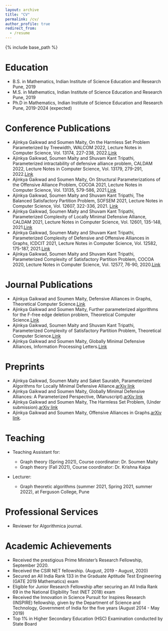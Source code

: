 ```yaml
---
layout: archive
title: "CV"
permalink: /cv/
author_profile: true
redirect_from:
  - /resume
---
```


{% include base_path %}

Education
======
* B.S. in Mathematics, Indian Institute of Science Education and Research Pune, 2019
* M.S. in Mathematics, Indian Institute of Science Education and Research Pune, 2019
* Ph.D in Mathematics, Indian Institute of Science Education and Research Pune, 2019-2024 (expected)

Conference Publications
==

* Ajinkya Gaikwad and Soumen Maity, On the Harmless Set Problem Parameterized by Treewidth, WALCOM 2022, Lecture Notes in Computer Science, Vol. 13174,  227-238, 2022.[Link](https://link.springer.com/chapter/10.1007/978-3-030-96731-4_19)
* Ajinkya Gaikwad, Soumen Maity and Shuvam Kant Tripathi, Parameterized intractability of defensive alliance problem, CALDAM 2022, Lecture Notes in Computer Science, Vol. 13179, 279-291, 2022.[Link](https://link.springer.com/chapter/10.1007/978-3-030-95018-7_22)
* Ajinkya Gaikwad and Soumen Maity, On Structural Parameterizations of the Offensive Alliance Problem, COCOA 2021, Lecture Notes in Computer Science, Vol. 13135, 579-586, 2021.[Link](https://link.springer.com/chapter/10.1007/978-3-030-92681-6_45)
* Ajinkya Gaikwad, Soumen Maity and Shuvam Kant Tripathi, The Balanced Satisfactory Partition Problem, SOFSEM 2021, Lecture Notes in Computer Science, Vol. 12607, 322-336, 2021. [Link](https://link.springer.com/chapter/10.1007/978-3-030-67731-2_23)
* Ajinkya Gaikwad, Soumen Maity and Shuvam Kant Tripathi, Parameterized Complexity of Locally Minimal Defensive Alliance, CALDAM 2021, Lecture Notes in Computer Science, Vol. 12601, 135-148, 2021.[Link](https://link.springer.com/chapter/10.1007/978-3-030-67899-9_11)
* Ajinkya Gaikwad, Soumen Maity and Shuvam Kant Tripathi, Parameterized Complexity of Defensive and Offensive Alliances in Graphs, ICDCIT 2021, Lecture Notes in Computer Science, Vol. 12582, 175-187, 2021.[Link](https://link.springer.com/chapter/10.1007/978-3-030-65621-8_11)
* Ajinkya Gaikwad, Soumen Maity and Shuvam Kant Tripathi, Parameterized Complexity of Satisfactory Partition Problem, COCOA 2020, Lecture Notes in Computer Science, Vol. 12577, 76-90, 2020.[Link](https://link.springer.com/chapter/10.1007/978-3-030-64843-5_6)

Journal Publications
==
* Ajinkya Gaikwad and Soumen Maity, Defensive Alliances in Graphs, Theoretical Computer Science.[Link](https://www.sciencedirect.com/science/article/pii/S0304397522003917?utm_campaign=STMJ_AUTH_SERV_PUBLISHED&utm_medium=email&utm_acid=124673919&SIS_ID=&dgcid=STMJ_AUTH_SERV_PUBLISHED&CMX_ID=&utm_in=DM267652&utm_source=AC_)
* Ajinkya Gaikwad and Soumen Maity, Further parameterized algorithms for the F-free edge deletion problem, Theoretical Computer Science.[Link](https://www.sciencedirect.com/science/article/pii/S0304397522005205?via%3Dihub)
* Ajinkya Gaikwad, Soumen Maity and Shuvam Kant Tripathi, Parameterized Complexity of Satisfactory Partition Problem, Theoretical Computer Science.[Link](https://www.sciencedirect.com/science/article/pii/S0304397522000391)
* Ajinkya Gaikwad and Soumen Maity, Globally Minimal Defensive Alliances, Information Processing Letters.[Link](https://www.sciencedirect.com/science/article/abs/pii/S0020019022000102)

Preprints
==
* Ajinkya Gaikwad, Soumen Maity and Saket Saurabh, Parameterized Algorithms for Locally Minimal Defensive Alliance.[arXiv link](https://arxiv.org/abs/2208.03491)
* Ajinkya Gaikwad and Soumen Maity, Globally Minimal Defensive Alliances: A Parameterized Perspective, (Manuscript).[arXiv link](https://arxiv.org/abs/2202.02010)
* Ajinkya Gaikwad and Soumen Maity, The Harmless Set Problem, (Under submission).[arXiv link](https://arxiv.org/abs/2111.06267)
* Ajinkya Gaikwad and Soumen Maity, Offensive Alliances in Graphs.[arXiv link](https://arxiv.org/abs/2208.02992).


Teaching
======
* Teaching Assistant for:
  * Graph theory (Spring 2021), Course coordinator: Dr. Soumen Maity
  * Graph theory (Fall 2021), Course coordinator: Dr. Krishna Kaipa

* Lecturer:
  * Graph theoretic algorithms (summer 2021, Spring 2021, summer 2022), at Ferguson College, Pune

Professional Services
======
* Reviewer for Algorithmica journal.

Academic Achievements
======
* Received the prestigious Prime Minister’s Research Fellowship, September 2020.
* Received the CSIR NET fellowship. (August, 2019 - August, 2020)
* Secured an All India Rank 133 in the Graduate Aptitude Test Engineering (GATE 2019 Mathematics) exam
* Eligible for Junior Research Fellowship after securing an All India Rank 69 in the National Eligibility Test (NET 2018) exam
* Received the Innovation in Science Pursuit for Inspires Research (INSPIRE) fellowship, given by the Department of Science and Technology, Government of India for the five years (August 2014 - May 2019)
* Top 1% in Higher Secondary Education (HSC) Examination conducted by State Board











  
